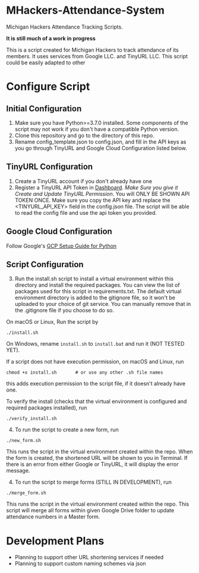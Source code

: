 # MHackers-Attendance-System
Michigan Hackers Attendance Tracking Scripts.

**It is still much of a work in progress**

This is a script created for Michigan Hackers to track attendance of its members. It uses services from Google LLC. and TinyURL LLC. This script could be easily adapted to other 



# Configure Script
## Initial Configuration
1. Make sure you have Python>=3.7.0 installed. Some components of the script may not work if you don't have a compatible Python version. 
2. Clone this repository and go to the directory of this repo.
3. Rename config_template.json to config.json, and fill in the API keys as you go through TinyURL and Google Cloud Configuration listed below. 

## TinyURL Configuration
1. Create a TinyURL account if you don't already have one
2. Register a TinyURL API Token in [Dashboard](https://tinyurl.com/app/settings/api). *Make Sure you give it Create and Update TinyURL Permission*. You will ONLY BE SHOWN API TOKEN ONCE. Make sure you copy the API key and replace the <TINYURL_API_KEY> field in the config.json file. The script will be able to read the config file and use the api token you provided. 

## Google Cloud Configuration
Follow Google's [GCP Setup Guide for Python](https://developers.google.com/forms/api/quickstart/python)

## Script Configuration

3. Run the install.sh script to install a virtual environment within this directory and install the required packages. You can view the list of packages used for this script in requirements.txt. The default virtual environment directory is added to the gitignore file, so it won't be uploaded to your choice of git service. You can manually remove that in the .gitignore file if you choose to do so. 

On macOS or Linux, Run the script by 
```
./install.sh
```
On Windows, rename ```install.sh``` to ```install.bat``` and run it (NOT TESTED YET). 

If a script does not have execution permission, on macOS and Linux, run
```
chmod +x install.sh       # or use any other .sh file names
```
this adds execution permission to the script file, if it doesn't already have one.

To verify the install (checks that the virtual environment is configured and required packages installed), run 
```
./verify_install.sh
```

4. To run the script to create a new form, run 
```
./new_form.sh
```
This runs the script in the virtual environment created within the repo. When the form is created, the shortened URL will be shown to you in Terminal. If there is an error from either Google or TinyURL, it will display the error message. 

4. To run the script to merge forms (STILL IN DEVELOPMENT), run 
```
./merge_form.sh
```
This runs the script in the virtual environment created within the repo. This script will merge all forms within given Google Drive folder to update attendance numbers in a Master form. 

# Development Plans
- Planning to support other URL shortening services if needed
- Planning to support custom naming schemes via json
